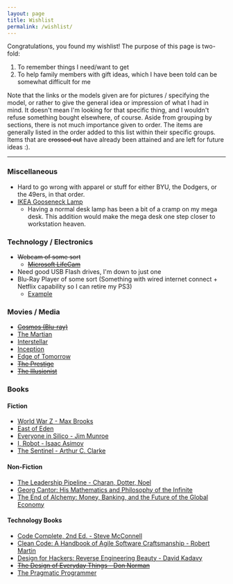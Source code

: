 ```yaml
---
layout: page
title: Wishlist
permalink: /wishlist/
---
```


Congratulations, you found my wishlist! The purpose of this page is two-fold:

1. To remember things I need/want to get
2. To help family members with gift ideas, which I have been told can be somewhat difficult for me


Note that the links or the models given are for pictures / specifying the model, or rather to give the general idea or impression of what I had in mind. It doesn't mean I'm looking for that specific thing, and I wouldn't refuse something bought elsewhere, of course. Aside from grouping by sections, there is not much importance given to order. The items are generally listed in the order added to this list within their specific groups. Items that are ~~crossed out~~ have already been attained and are left for future ideas :).

---

### Miscellaneous

* Hard to go wrong with apparel or stuff for either BYU, the Dodgers, or the 49ers, in that order.
* [IKEA Gooseneck Lamp](http://www.ikea.com/us/en/catalog/products/70169694/)
    * Having a normal desk lamp has been a bit of a cramp on my mega desk. This addition would make the mega desk one step closer to workstation heaven.

### Technology / Electronics

* ~~Webcam of some sort~~
	* ~~[Microsoft LifeCam](http://www.amazon.com/Microsoft-Q2F-00013-USB-LifeCam-Webcam/dp/B0096KSBB0)~~
* Need good USB Flash drives, I'm down to just one
* Blu-Ray Player of some sort (Something with wired internet connect + Netflix capability so I can retire my PS3)
    * [Example](https://www.amazon.com/Samsung-BD-JM51-Refurbished-Blu-Ray-Streaming/dp/B013C1SSAW/ref=sr_1_4?s=tv&ie=UTF8&qid=1475944593&sr=1-4&keywords=blu+ray+player&refinements=p_72%3A1248879011)

### Movies / Media

* ~~[Cosmos (Blu-ray)](http://www.amazon.com/gp/product/B00IWULSTC)~~
* [The Martian](https://www.amazon.com/Martian-Blu-ray-Matt-Damon/dp/B017S3OP34/ref=sr_1_3?ie=UTF8&qid=1475943708&sr=8-3&keywords=the+martian)
* [Interstellar](https://www.amazon.com/Interstellar-Blu-ray-Matthew-McConaughey/dp/B013TYXV04/ref=sr_1_2?s=movies-tv&ie=UTF8&qid=1475943749&sr=1-2&keywords=interstellar)
* [Inception](https://www.amazon.com/Inception-Blu-ray-Leonardo-DiCaprio/dp/B015S4DRK2/ref=pd_sim_74_2?ie=UTF8&psc=1&refRID=K8XJKV85KX4MM941TCPH)
* [Edge of Tomorrow](https://www.amazon.com/Live-Die-Repeat-Tomorrow-Blu-ray/dp/B00K2CHWOI/ref=pd_sim_74_6?ie=UTF8&psc=1&refRID=813JSATRYK98YT3GQQ8V)
* ~~[The Prestige](https://www.amazon.com/Prestige-Blu-ray-Christian-Bale/dp/B000L212HC/ref=pd_sim_74_2?ie=UTF8&psc=1&refRID=813JSATRYK98YT3GQQ8V)~~
* ~~[The Illusionist](https://www.amazon.com/Illusionist-Blu-ray-Edward-Norton/dp/B003HARV4S/ref=pd_bxgy_74_2?ie=UTF8&psc=1&refRID=WCXCNJYPQ1ZCJD3BD57K)~~

### Books

#### Fiction
* [World War Z - Max Brooks](http://www.amazon.com/World-War-Oral-History-Zombie/dp/0307346617)
* [East of Eden](http://www.amazon.com/East-Penguin-Twentieth-Century-Classics/dp/0140186395)
* [Everyone in Silico - Jim Munroe](http://www.amazon.com/Everyone-Silico-Jim-Munroe/dp/1568582404)
* [I, Robot - Isaac Asimov](http://www.amazon.com/I-Robot-Isaac-Asimov/dp/055338256X)
* [The Sentinel - Arthur C. Clarke](http://www.amazon.com/Sentinel-Arthur-C-Clarke/dp/0743407210)

#### Non-Fiction

* [The Leadership Pipeline - Charan, Dotter, Noel](http://www.amazon.com/The-Leadership-Pipeline-Powered-Company/dp/0470894563)
* [Georg Cantor: His Mathematics and Philosophy of the Infinite](http://www.amazon.com/Georg-Cantor-Mathematics-Philosophy-Infinite/dp/0691024472)
* [The End of Alchemy: Money, Banking, and the Future of the Global Economy](https://www.amazon.com/End-Alchemy-Banking-Future-Economy/dp/0393247023)

#### Technology Books

* [Code Complete, 2nd Ed. - Steve McConnell](http://www.amazon.com/Code-Complete-Practical-Handbook-Construction/dp/0735619670)
* [Clean Code: A Handbook of Agile Software Craftsmanship - Robert Martin](http://www.amazon.com/Clean-Code-Handbook-Software-Craftsmanship/dp/0132350882)
* [Design for Hackers: Reverse Engineering Beauty - David Kadavy](http://www.amazon.com/Design-Hackers-Reverse-Engineering-Beauty/dp/1119998956)
* ~~[The Design of Everyday Things - Don Norman](http://www.amazon.com/Design-Everyday-Things-Revised-Expanded/dp/0465050654)~~
* [The Pragmatic Programmer](http://www.amazon.com/Pragmatic-Programmer-Journeyman-Master/dp/020161622X)
